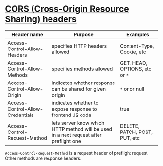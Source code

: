 # [CORS (Cross-Origin Resource Sharing) headers](https://developer.mozilla.org/en-US/docs/Glossary/CORS#cors_headers)

| Header name                      | Purpose                                                                               | Examples                       |
| -------------------------------- | ------------------------------------------------------------------------------------- | ------------------------------ |
| Access-Control-Allow-Headers     | specifies HTTP headers allowed                                                        | Content-Type, Cookie, etc      |
| Access-Control-Allow-Methods     | specifies methods allowed                                                             | GET, HEAD, OPTIONS, etc or `*` |
| Access-Control-Allow-Origin      | indicates whether response can be shared for given origin                             | `*` or <origin> or null        |
| Access-Control-Allow-Credentials | indicates whether to expose response to frontend JS code                              | true                           |
| Access-Control-Request-Method    | lets server know which HTTP method will be used in a next request after preflight one | DELETE, PATCH, POST, PUT, etc  |

`Access-Control-Request-Method` is a request header of preflight request. Other methods are response headers.
